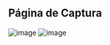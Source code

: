 ## Página de Captura

![image](https://user-images.githubusercontent.com/122760805/216690407-684529e5-c746-4d9e-83bf-a427f1c16a9b.png)
![image](https://user-images.githubusercontent.com/122760805/216690561-586c60af-5381-4c48-afe9-d5e0d5897369.png)
